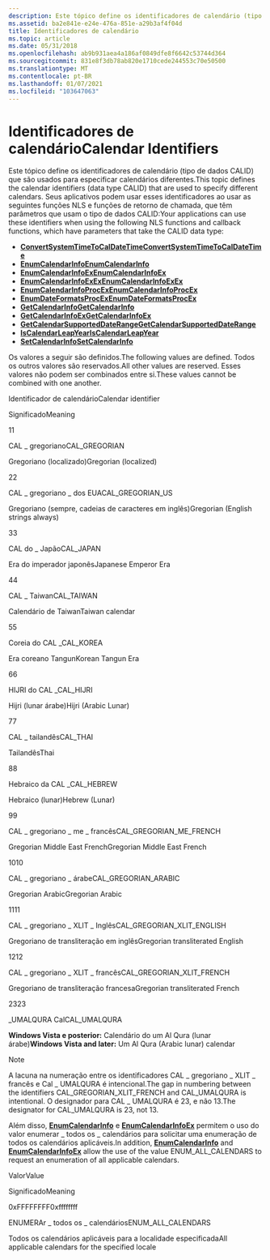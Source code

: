 ```yaml
---
description: Este tópico define os identificadores de calendário (tipo de dados CALID) que são usados para especificar calendários diferentes.
ms.assetid: ba2e841e-e24e-476a-851e-a29b3af4f04d
title: Identificadores de calendário
ms.topic: article
ms.date: 05/31/2018
ms.openlocfilehash: ab9b931aea4a186af0849dfe8f6642c53744d364
ms.sourcegitcommit: 831e8f3db78ab820e1710cede244553c70e50500
ms.translationtype: MT
ms.contentlocale: pt-BR
ms.lasthandoff: 01/07/2021
ms.locfileid: "103647063"
---
```

# <a name="calendar-identifiers"></a><span data-ttu-id="1141d-103">Identificadores de calendário</span><span class="sxs-lookup"><span data-stu-id="1141d-103">Calendar Identifiers</span></span>

<span data-ttu-id="1141d-104">Este tópico define os identificadores de calendário (tipo de dados CALID) que são usados para especificar calendários diferentes.</span><span class="sxs-lookup"><span data-stu-id="1141d-104">This topic defines the calendar identifiers (data type CALID) that are used to specify different calendars.</span></span> <span data-ttu-id="1141d-105">Seus aplicativos podem usar esses identificadores ao usar as seguintes funções NLS e funções de retorno de chamada, que têm parâmetros que usam o tipo de dados CALID:</span><span class="sxs-lookup"><span data-stu-id="1141d-105">Your applications can use these identifiers when using the following NLS functions and callback functions, which have parameters that take the CALID data type:</span></span>

-   [<span data-ttu-id="1141d-106">**ConvertSystemTimeToCalDateTime**</span><span class="sxs-lookup"><span data-stu-id="1141d-106">**ConvertSystemTimeToCalDateTime**</span></span>](convertsystemtimetocaldatetime.md)
-   [<span data-ttu-id="1141d-107">**EnumCalendarInfo**</span><span class="sxs-lookup"><span data-stu-id="1141d-107">**EnumCalendarInfo**</span></span>](/windows/desktop/api/Winnls/nf-winnls-enumcalendarinfoa)
-   [<span data-ttu-id="1141d-108">**EnumCalendarInfoEx**</span><span class="sxs-lookup"><span data-stu-id="1141d-108">**EnumCalendarInfoEx**</span></span>](/windows/desktop/api/Winnls/nf-winnls-enumcalendarinfoexa)
-   [<span data-ttu-id="1141d-109">**EnumCalendarInfoExEx**</span><span class="sxs-lookup"><span data-stu-id="1141d-109">**EnumCalendarInfoExEx**</span></span>](/windows/desktop/api/Winnls/nf-winnls-enumcalendarinfoexex)
-   <span data-ttu-id="1141d-110">[**EnumCalendarInfoProcEx**](/previous-versions/windows/desktop/legacy/dd317807(v=vs.85))</span><span class="sxs-lookup"><span data-stu-id="1141d-110">[**EnumCalendarInfoProcEx**](/previous-versions/windows/desktop/legacy/dd317807(v=vs.85))</span></span>
-   <span data-ttu-id="1141d-111">[**EnumDateFormatsProcEx**](/previous-versions/windows/desktop/legacy/dd317814(v=vs.85))</span><span class="sxs-lookup"><span data-stu-id="1141d-111">[**EnumDateFormatsProcEx**](/previous-versions/windows/desktop/legacy/dd317814(v=vs.85))</span></span>
-   [<span data-ttu-id="1141d-112">**GetCalendarInfo**</span><span class="sxs-lookup"><span data-stu-id="1141d-112">**GetCalendarInfo**</span></span>](/windows/desktop/api/Winnls/nf-winnls-getcalendarinfoa)
-   [<span data-ttu-id="1141d-113">**GetCalendarInfoEx**</span><span class="sxs-lookup"><span data-stu-id="1141d-113">**GetCalendarInfoEx**</span></span>](/windows/desktop/api/Winnls/nf-winnls-getcalendarinfoex)
-   [<span data-ttu-id="1141d-114">**GetCalendarSupportedDateRange**</span><span class="sxs-lookup"><span data-stu-id="1141d-114">**GetCalendarSupportedDateRange**</span></span>](getcalendarsupporteddaterange.md)
-   [<span data-ttu-id="1141d-115">**IsCalendarLeapYear**</span><span class="sxs-lookup"><span data-stu-id="1141d-115">**IsCalendarLeapYear**</span></span>](iscalendarleapyear.md)
-   [<span data-ttu-id="1141d-116">**SetCalendarInfo**</span><span class="sxs-lookup"><span data-stu-id="1141d-116">**SetCalendarInfo**</span></span>](/windows/desktop/api/Winnls/nf-winnls-setcalendarinfoa)

<span data-ttu-id="1141d-117">Os valores a seguir são definidos.</span><span class="sxs-lookup"><span data-stu-id="1141d-117">The following values are defined.</span></span> <span data-ttu-id="1141d-118">Todos os outros valores são reservados.</span><span class="sxs-lookup"><span data-stu-id="1141d-118">All other values are reserved.</span></span> <span data-ttu-id="1141d-119">Esses valores não podem ser combinados entre si.</span><span class="sxs-lookup"><span data-stu-id="1141d-119">These values cannot be combined with one another.</span></span>



<span data-ttu-id="1141d-120">Identificador de calendário</span><span class="sxs-lookup"><span data-stu-id="1141d-120">Calendar identifier</span></span>

<span data-ttu-id="1141d-121">Significado</span><span class="sxs-lookup"><span data-stu-id="1141d-121">Meaning</span></span>

<span data-ttu-id="1141d-122">1</span><span class="sxs-lookup"><span data-stu-id="1141d-122">1</span></span>

<span data-ttu-id="1141d-123">CAL \_ gregoriano</span><span class="sxs-lookup"><span data-stu-id="1141d-123">CAL\_GREGORIAN</span></span>

<span data-ttu-id="1141d-124">Gregoriano (localizado)</span><span class="sxs-lookup"><span data-stu-id="1141d-124">Gregorian (localized)</span></span>

<span data-ttu-id="1141d-125">2</span><span class="sxs-lookup"><span data-stu-id="1141d-125">2</span></span>

<span data-ttu-id="1141d-126">CAL \_ gregoriano \_ dos EUA</span><span class="sxs-lookup"><span data-stu-id="1141d-126">CAL\_GREGORIAN\_US</span></span>

<span data-ttu-id="1141d-127">Gregoriano (sempre, cadeias de caracteres em inglês)</span><span class="sxs-lookup"><span data-stu-id="1141d-127">Gregorian (English strings always)</span></span>

<span data-ttu-id="1141d-128">3</span><span class="sxs-lookup"><span data-stu-id="1141d-128">3</span></span>

<span data-ttu-id="1141d-129">CAL do \_ Japão</span><span class="sxs-lookup"><span data-stu-id="1141d-129">CAL\_JAPAN</span></span>

<span data-ttu-id="1141d-130">Era do imperador japonês</span><span class="sxs-lookup"><span data-stu-id="1141d-130">Japanese Emperor Era</span></span>

<span data-ttu-id="1141d-131">4</span><span class="sxs-lookup"><span data-stu-id="1141d-131">4</span></span>

<span data-ttu-id="1141d-132">CAL \_ Taiwan</span><span class="sxs-lookup"><span data-stu-id="1141d-132">CAL\_TAIWAN</span></span>

<span data-ttu-id="1141d-133">Calendário de Taiwan</span><span class="sxs-lookup"><span data-stu-id="1141d-133">Taiwan calendar</span></span>

<span data-ttu-id="1141d-134">5</span><span class="sxs-lookup"><span data-stu-id="1141d-134">5</span></span>

<span data-ttu-id="1141d-135">Coreia do CAL \_</span><span class="sxs-lookup"><span data-stu-id="1141d-135">CAL\_KOREA</span></span>

<span data-ttu-id="1141d-136">Era coreano Tangun</span><span class="sxs-lookup"><span data-stu-id="1141d-136">Korean Tangun Era</span></span>

<span data-ttu-id="1141d-137">6</span><span class="sxs-lookup"><span data-stu-id="1141d-137">6</span></span>

<span data-ttu-id="1141d-138">HIJRI do CAL \_</span><span class="sxs-lookup"><span data-stu-id="1141d-138">CAL\_HIJRI</span></span>

<span data-ttu-id="1141d-139">Hijri (lunar árabe)</span><span class="sxs-lookup"><span data-stu-id="1141d-139">Hijri (Arabic Lunar)</span></span>

<span data-ttu-id="1141d-140">7</span><span class="sxs-lookup"><span data-stu-id="1141d-140">7</span></span>

<span data-ttu-id="1141d-141">CAL \_ tailandês</span><span class="sxs-lookup"><span data-stu-id="1141d-141">CAL\_THAI</span></span>

<span data-ttu-id="1141d-142">Tailandês</span><span class="sxs-lookup"><span data-stu-id="1141d-142">Thai</span></span>

<span data-ttu-id="1141d-143">8</span><span class="sxs-lookup"><span data-stu-id="1141d-143">8</span></span>

<span data-ttu-id="1141d-144">Hebraico da CAL \_</span><span class="sxs-lookup"><span data-stu-id="1141d-144">CAL\_HEBREW</span></span>

<span data-ttu-id="1141d-145">Hebraico (lunar)</span><span class="sxs-lookup"><span data-stu-id="1141d-145">Hebrew (Lunar)</span></span>

<span data-ttu-id="1141d-146">9</span><span class="sxs-lookup"><span data-stu-id="1141d-146">9</span></span>

<span data-ttu-id="1141d-147">CAL \_ gregoriano \_ me \_ francês</span><span class="sxs-lookup"><span data-stu-id="1141d-147">CAL\_GREGORIAN\_ME\_FRENCH</span></span>

<span data-ttu-id="1141d-148">Gregorian Middle East French</span><span class="sxs-lookup"><span data-stu-id="1141d-148">Gregorian Middle East French</span></span>

<span data-ttu-id="1141d-149">10</span><span class="sxs-lookup"><span data-stu-id="1141d-149">10</span></span>

<span data-ttu-id="1141d-150">CAL \_ gregoriano \_ árabe</span><span class="sxs-lookup"><span data-stu-id="1141d-150">CAL\_GREGORIAN\_ARABIC</span></span>

<span data-ttu-id="1141d-151">Gregorian Arabic</span><span class="sxs-lookup"><span data-stu-id="1141d-151">Gregorian Arabic</span></span>

<span data-ttu-id="1141d-152">11</span><span class="sxs-lookup"><span data-stu-id="1141d-152">11</span></span>

<span data-ttu-id="1141d-153">CAL \_ gregoriano \_ XLIT \_ Inglês</span><span class="sxs-lookup"><span data-stu-id="1141d-153">CAL\_GREGORIAN\_XLIT\_ENGLISH</span></span>

<span data-ttu-id="1141d-154">Gregoriano de transliteração em inglês</span><span class="sxs-lookup"><span data-stu-id="1141d-154">Gregorian transliterated English</span></span>

<span data-ttu-id="1141d-155">12</span><span class="sxs-lookup"><span data-stu-id="1141d-155">12</span></span>

<span data-ttu-id="1141d-156">CAL \_ gregoriano \_ XLIT \_ francês</span><span class="sxs-lookup"><span data-stu-id="1141d-156">CAL\_GREGORIAN\_XLIT\_FRENCH</span></span>

<span data-ttu-id="1141d-157">Gregoriano de transliteração francesa</span><span class="sxs-lookup"><span data-stu-id="1141d-157">Gregorian transliterated French</span></span>

<span data-ttu-id="1141d-158">23</span><span class="sxs-lookup"><span data-stu-id="1141d-158">23</span></span>

<span data-ttu-id="1141d-159">\_UMALQURA Cal</span><span class="sxs-lookup"><span data-stu-id="1141d-159">CAL\_UMALQURA</span></span>

<span data-ttu-id="1141d-160">**Windows Vista e posterior:** Calendário do um Al Qura (lunar árabe)</span><span class="sxs-lookup"><span data-stu-id="1141d-160">**Windows Vista and later:** Um Al Qura (Arabic lunar) calendar</span></span>



 

> [!Note]  
> <span data-ttu-id="1141d-161">A lacuna na numeração entre os identificadores CAL \_ gregoriano \_ XLIT \_ francês e Cal \_ UMALQURA é intencional.</span><span class="sxs-lookup"><span data-stu-id="1141d-161">The gap in numbering between the identifiers CAL\_GREGORIAN\_XLIT\_FRENCH and CAL\_UMALQURA is intentional.</span></span> <span data-ttu-id="1141d-162">O designador para CAL \_ UMALQURA é 23, e não 13.</span><span class="sxs-lookup"><span data-stu-id="1141d-162">The designator for CAL\_UMALQURA is 23, not 13.</span></span>

 

<span data-ttu-id="1141d-163">Além disso, [**EnumCalendarInfo**](/windows/desktop/api/Winnls/nf-winnls-enumcalendarinfoa) e [**EnumCalendarInfoEx**](/windows/desktop/api/Winnls/nf-winnls-enumcalendarinfoexa) permitem o uso do valor enumerar \_ todos os \_ calendários para solicitar uma enumeração de todos os calendários aplicáveis.</span><span class="sxs-lookup"><span data-stu-id="1141d-163">In addition, [**EnumCalendarInfo**](/windows/desktop/api/Winnls/nf-winnls-enumcalendarinfoa) and [**EnumCalendarInfoEx**](/windows/desktop/api/Winnls/nf-winnls-enumcalendarinfoexa) allow the use of the value ENUM\_ALL\_CALENDARS to request an enumeration of all applicable calendars.</span></span>

<span data-ttu-id="1141d-164">Valor</span><span class="sxs-lookup"><span data-stu-id="1141d-164">Value</span></span>

<span data-ttu-id="1141d-165">Significado</span><span class="sxs-lookup"><span data-stu-id="1141d-165">Meaning</span></span>

<span data-ttu-id="1141d-166">0xFFFFFFFF</span><span class="sxs-lookup"><span data-stu-id="1141d-166">0xffffffff</span></span>

<span data-ttu-id="1141d-167">ENUMERAr \_ todos os \_ calendários</span><span class="sxs-lookup"><span data-stu-id="1141d-167">ENUM\_ALL\_CALENDARS</span></span>

<span data-ttu-id="1141d-168">Todos os calendários aplicáveis para a localidade especificada</span><span class="sxs-lookup"><span data-stu-id="1141d-168">All applicable calendars for the specified locale</span></span>



 

 

 

